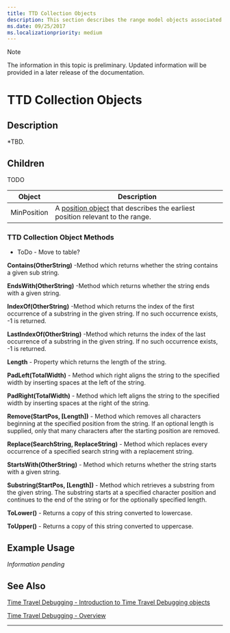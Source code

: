 ```yaml
---
title: TTD Collection Objects
description: This section describes the range model objects associated with time travel debugging.
ms.date: 09/25/2017
ms.localizationpriority: medium
---
```


> [!NOTE]
> The information in this topic is preliminary. Updated information will be provided in a later release of the documentation. 
>

# TTD Collection Objects
## Description
*TBD.

## Children

TODO 

| Object | Description |
| --- | --- |
| MinPosition | A [position object](time-travel-debugging-position-objects.md) that describes the earliest position relevant to the range. |




### TTD Collection Object Methods

- ToDo - Move to table?

**Contains(OtherString)** -Method which returns whether the string contains a given sub string.

**EndsWith(OtherString)** -Method which returns whether the string ends with a given string.

**IndexOf(OtherString)** -Method which returns the index of the first occurrence of a substring in the given string.  If no such occurrence exists, -1 is returned.

**LastIndexOf(OtherString)** -Method which returns the index of the last occurrence of a substring in the given string.  If no such occurrence exists, -1 is returned.

**Length** - Property which returns the length of the string.

**PadLeft(TotalWidth)** - Method which right aligns the string to the specified width by inserting spaces at the left of the string.

**PadRight(TotalWidth)** - Method which left aligns the string to the specified width by inserting spaces at the right of the string.

**Remove(StartPos, [Length])** - Method which removes all characters beginning at the specified position from the string.  If an optional length is supplied, only that many characters after the starting position are removed.

**Replace(SearchString, ReplaceString)** - Method which replaces every occurrence of a specified search string with a replacement string.

**StartsWith(OtherString)** - Method which returns whether the string starts with a given string.

**Substring(StartPos, [Length])** - Method which retrieves a substring from the given string.  The substring starts at a specified character position and continues to the end of the string or for the optionally specified length.

**ToLower()** - Returns a copy of this string converted to lowercase.

**ToUpper()** - Returns a copy of this string converted to uppercase.

## Example Usage

*Information pending*



## See Also

[Time Travel Debugging - Introduction to Time Travel Debugging objects](time-travel-debugging-object-model.md)

[Time Travel Debugging - Overview](time-travel-debugging-overview.md)

---


